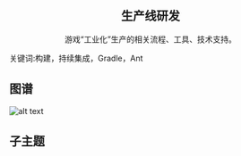 <h2 align="center">生产线研发</h2>
<p align="center">游戏“工业化”生产的相关流程、工具、技术支持。</p>
<p">关键词:构建，持续集成，Gradle，Ant</p>

## 图谱
![alt text](https://github.com/gonglei007/GameDevMind/blob/main/exports/4.3.游戏生产线.png?raw=true)

## 子主题
